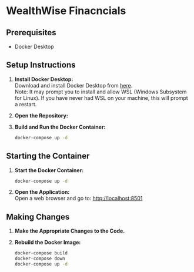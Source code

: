 # WealthWise Finacncials

## Prerequisites
- Docker Desktop

## Setup Instructions

1. **Install Docker Desktop:**  
   Download and install Docker Desktop from [here](https://www.docker.com/products/docker-desktop).  
   Note: It may prompt you to install and allow WSL (Windows Subsystem for Linux). If you have never had WSL on your machine, this will prompt a restart.

2. **Open the Repository:**

3. **Build and Run the Docker Container:**

   ```sh
   docker-compose up -d
   ```

## Starting the Container

1. **Start the Docker Container:**

   ```sh
   docker-compose up -d
   ```

2. **Open the Application:**  
   Open a web browser and go to: [http://localhost:8501](http://localhost:8501)

## Making Changes

1. **Make the Appropriate Changes to the Code.**

2. **Rebuild the Docker Image:**

   ```sh
   docker-compose build
   docker-compose down
   docker-compose up -d
   ```